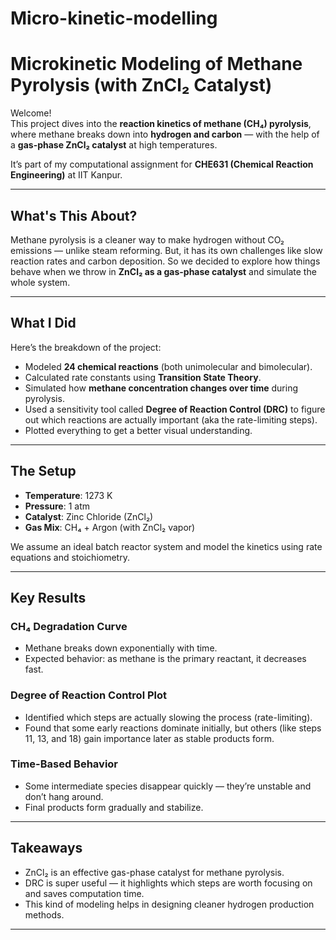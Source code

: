 # Micro-kinetic-modelling
# Microkinetic Modeling of Methane Pyrolysis (with ZnCl₂ Catalyst)

Welcome!   
This project dives into the **reaction kinetics of methane (CH₄) pyrolysis**, where methane breaks down into **hydrogen and carbon** — with the help of a **gas-phase ZnCl₂ catalyst** at high temperatures.

It’s part of my computational assignment for **CHE631 (Chemical Reaction Engineering)** at IIT Kanpur.

---

## What's This About?

Methane pyrolysis is a cleaner way to make hydrogen without CO₂ emissions — unlike steam reforming. But, it has its own challenges like slow reaction rates and carbon deposition. So we decided to explore how things behave when we throw in **ZnCl₂ as a gas-phase catalyst** and simulate the whole system.

---

##  What I Did

Here’s the breakdown of the project:

- Modeled **24 chemical reactions** (both unimolecular and bimolecular).
- Calculated rate constants using **Transition State Theory**.
- Simulated how **methane concentration changes over time** during pyrolysis.
- Used a sensitivity tool called **Degree of Reaction Control (DRC)** to figure out which reactions are actually important (aka the rate-limiting steps).
- Plotted everything to get a better visual understanding.

---

## The Setup

- **Temperature**: 1273 K  
- **Pressure**: 1 atm  
- **Catalyst**: Zinc Chloride (ZnCl₂)  
- **Gas Mix**: CH₄ + Argon (with ZnCl₂ vapor)

We assume an ideal batch reactor system and model the kinetics using rate equations and stoichiometry.

---

##  Key Results

### CH₄ Degradation Curve
- Methane breaks down exponentially with time.
- Expected behavior: as methane is the primary reactant, it decreases fast.

###  Degree of Reaction Control Plot
- Identified which steps are actually slowing the process (rate-limiting).
- Found that some early reactions dominate initially, but others (like steps 11, 13, and 18) gain importance later as stable products form.

###  Time-Based Behavior
- Some intermediate species disappear quickly — they’re unstable and don’t hang around.
- Final products form gradually and stabilize.

---

##  Takeaways

- ZnCl₂ is an effective gas-phase catalyst for methane pyrolysis.
- DRC is super useful — it highlights which steps are worth focusing on and saves computation time.
- This kind of modeling helps in designing cleaner hydrogen production methods.

---


